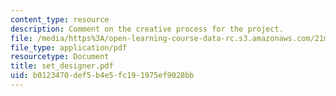 ```yaml
---
content_type: resource
description: Comment on the creative process for the project.
file: /media/https%3A/open-learning-course-data-rc.s3.amazonaws.com/21m-873-theater-arts-topics-fall-2004-january-iap-2005/b0123470def5b4e5fc191975ef9028bb_set_designer.pdf
file_type: application/pdf
resourcetype: Document
title: set_designer.pdf
uid: b0123470-def5-b4e5-fc19-1975ef9028bb
---
```

